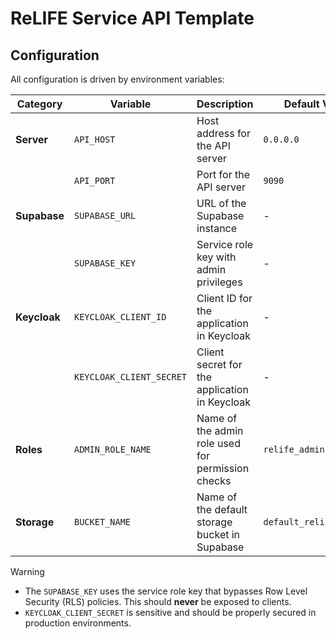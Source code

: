 # ReLIFE Service API Template

## Configuration

All configuration is driven by environment variables:

| Category     | Variable                 | Description                                       | Default Value           |
| ------------ | ------------------------ | ------------------------------------------------- | ----------------------- |
| **Server**   | `API_HOST`               | Host address for the API server                   | `0.0.0.0`               |
|              | `API_PORT`               | Port for the API server                           | `9090`                  |
| **Supabase** | `SUPABASE_URL`           | URL of the Supabase instance                      | -                       |
|              | `SUPABASE_KEY`           | Service role key with admin privileges            | -                       |
| **Keycloak** | `KEYCLOAK_CLIENT_ID`     | Client ID for the application in Keycloak         | -                       |
|              | `KEYCLOAK_CLIENT_SECRET` | Client secret for the application in Keycloak     | -                       |
| **Roles**    | `ADMIN_ROLE_NAME`        | Name of the admin role used for permission checks | `relife_admin`          |
| **Storage**  | `BUCKET_NAME`            | Name of the default storage bucket in Supabase    | `default_relife_bucket` |

> [!WARNING]
> * The `SUPABASE_KEY` uses the service role key that bypasses Row Level Security (RLS) policies. This should **never** be exposed to clients.
> * `KEYCLOAK_CLIENT_SECRET` is sensitive and should be properly secured in production environments.